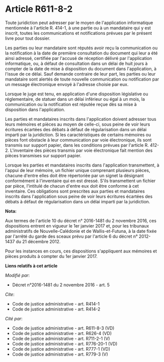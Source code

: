 # Article R611-8-2

Toute juridiction peut adresser par le moyen de l'application informatique mentionnée à l'article R. 414-1, à une partie ou à
un mandataire qui y est inscrit, toutes les communications et notifications prévues par le présent livre pour tout dossier.

Les parties ou leur mandataire sont réputés avoir reçu la communication ou la notification à la date de première consultation
du document qui leur a été ainsi adressé, certifiée par l'accusé de réception délivré par l'application informatique, ou, à
défaut de consultation dans un délai de huit jours à compter de la date de mise à disposition du document dans l'application,
à l'issue de ce délai. Sauf demande contraire de leur part, les parties ou leur mandataire sont alertés de toute nouvelle
communication ou notification par un message électronique envoyé à l'adresse choisie par eux.

Lorsque le juge est tenu, en application d'une disposition législative ou réglementaire, de statuer dans un délai inférieur
ou égal à un mois, la communication ou la notification est réputée reçue dès sa mise à disposition dans l'application.

Les parties et mandataires inscrits dans l'application doivent adresser tous leurs mémoires et pièces au moyen de celle-ci,
sous peine de voir leurs écritures écartées des débats à défaut de régularisation dans un délai imparti par la juridiction.
Si les caractéristiques de certains mémoires ou pièces font obstacle à leur communication par voie électronique, ils sont
transmis sur support papier, dans les conditions prévues par l'article R. 412-2. L'inventaire des pièces transmis par voie
électronique fait mention des pièces transmises sur support papier.

Lorsque les parties et mandataires inscrits dans l'application transmettent, à l'appui de leur mémoire, un fichier unique
comprenant plusieurs pièces, chacune d'entre elles doit être répertoriée par un signet la désignant conformément à
l'inventaire qui en est dressé. S'ils transmettent un fichier par pièce, l'intitulé de chacun d'entre eux doit être conforme
à cet inventaire. Ces obligations sont prescrites aux parties et mandataires inscrits dans l'application sous peine de voir
leurs écritures écartées des débats à défaut de régularisation dans un délai imparti par la juridiction.

**Nota:**

Aux termes de l'article 10 du décret n° 2016-1481 du 2 novembre 2016, ces dispositions entrent en vigueur le 1er janvier 2017
et, pour les tribunaux administratifs de Nouvelle-Calédonie et de Wallis-et-Futuna, à la date fixée par l'arrêté du garde des
sceaux prévu par l'article 6 du décret n° 2012-1437 du 21 décembre 2012.

Pour les instances en cours, ces dispositions s'appliquent aux mémoires et pièces produits à compter du 1er janvier 2017.

**Liens relatifs à cet article**

_Modifié par_:

  - Décret n°2016-1481 du 2 novembre 2016 - art. 5

_Cite_:

  - Code de justice administrative - art. R414-1
  - Code de justice administrative - art. R414-2

_Cité par_:

  - Code de justice administrative - art. R611-8-3 (VD)
  - Code de justice administrative - art. R626-4 (VD)
  - Code de justice administrative - art. R711-2-1 (V)
  - Code de justice administrative - art. R776-20-1 (VD)
  - Code de justice administrative - art. R777-1 (VD)
  - Code de justice administrative - art. R779-3 (V)
